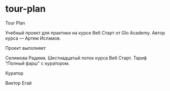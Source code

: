 # tour-plan
Tour Plan

Учебный проект для практики на курсе Веб Старт от Glo Academy. Автор курса — Артем Исламов.





Проект выполняет

Селимова Радима. Шестнадцатый поток курса Веб Старт. Тариф "Полный фарш" с куратором.


Куратор

Виктор Егай